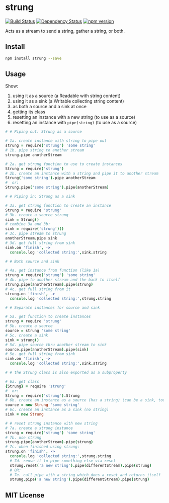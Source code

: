 # strung
[![Build Status](https://travis-ci.org/elidoran/node-strung.svg?branch=master)](https://travis-ci.org/elidoran/node-strung)
[![Dependency Status](https://gemnasium.com/elidoran/node-strung.png)](https://gemnasium.com/elidoran/node-strung)
[![npm version](https://badge.fury.io/js/node-strung.svg)](http://badge.fury.io/js/node-strung)

Acts as a stream to send a string, gather a string, or both.

## Install

```sh
npm install strung --save
```

## Usage

Show:

1. using it as a source (a Readable with string content)
2. using it as a sink (a Writable collecting string content)
3. as both a source and a sink at once
4. getting its class
5. resetting an instance with a new string (to use as a source)
6. resetting an instance with `pipe(string)` (to use as a source)

```coffeescript
# # Piping out: Strung as a source

# 1a. create instance with string to pipe out
strung = require('strung') 'some string'
# 1b. pipe string to another stream
strung.pipe anotherStream

# 2a. get strung function to use to create instances
Strung = require('strung')
# 2b. create an instance with a string and pipe it to another stream
Strung('some string').pipe anotherStream
#  or:
Strung.pipe('some string').pipe(anotherStream)

# # Piping in: Strung as a sink

# 3a. get strung function to create an instance
Strung = require 'strung'
# 3b. create a source strung
sink = Strung()
# combine 3a and 3b:
sink = require('strung')()
# 3c. pipe stream to strung
anotherStream.pipe sink
# 3d. get full string from sink
sink.on 'finish', ->
  console.log 'collected string:',sink.string

# # Both source and sink

# 4a. get instance from function (like 1a)
strung = require('strung') 'some string'
# 4b. pipe to another stream and the back to itself
strung.pipe(anotherStream).pipe(strung)
# 4c. get full string from it
strung.on 'finish', ->
  console.log 'collected string:',strung.string

# # Separate instances for source and sink

# 5a. get function to create instances
strung = require 'strung'
# 5b. create a source
source = strung 'some string'
# 5c. create a sink
sink = strung()
# 5d. pipe source thru another stream to sink
source.pipe(anotherStream).pipe(sink)
# 5e. get full string from sink
sink.on 'finish', ->
  console.log 'collected string:',sink.string

# # the Strung class is also exported as a subproperty

# 6a. get class
{Strung} = require 'strung'
#  or:
Strung = require('strung').Strung
# 6b. create an instance as a source (has a string) (can be a sink, too)
source = new Strung 'some string'
# 6c. create an instance as a sink (no string)
sink = new Strung

# # reset strung instance with new string
# 7a. create a strung instance
strung = require('strung') 'some string'
# 7b. use strung
strung.pipe(anotherStream).pipe(strung)
# 7c. when finished using strung:
strung.on 'finish', ->
  console.log 'collected string:',strung.string
  # 7d. reuse it to pipe something else via reset
  strung.reset('a new string').pipe(differentStream).pipe(strung)
  # OR:
  # 7e. call pipe with a string which does a reset and returns itself
  strung.pipe('a new string').pipe(differentStream).pipe(strung)
```

## MIT License
